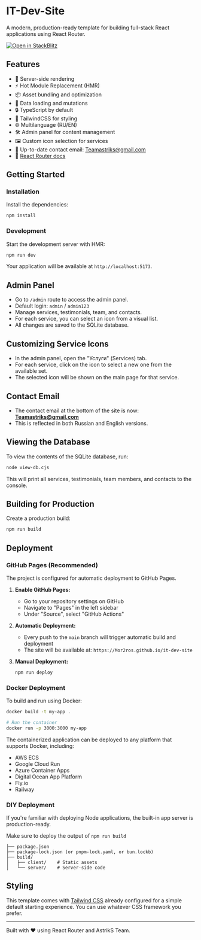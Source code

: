 # IT-Dev-Site

A modern, production-ready template for building full-stack React applications using React Router.

[![Open in StackBlitz](https://developer.stackblitz.com/img/open_in_stackblitz.svg)](https://stackblitz.com/github/remix-run/react-router-templates/tree/main/default)

## Features

- 🚀 Server-side rendering
- ⚡️ Hot Module Replacement (HMR)
- 📦 Asset bundling and optimization
- 🔄 Data loading and mutations
- 🔒 TypeScript by default
- 🎉 TailwindCSS for styling
- 🌐 Multilanguage (RU/EN)
- 🛠️ Admin panel for content management
- 🖼️ Custom icon selection for services
- 📧 Up-to-date contact email: Teamastriks@gmail.com
- 📖 [React Router docs](https://reactrouter.com/)

## Getting Started

### Installation

Install the dependencies:

```bash
npm install
```

### Development

Start the development server with HMR:

```bash
npm run dev
```

Your application will be available at `http://localhost:5173`.

## Admin Panel

- Go to `/admin` route to access the admin panel.
- Default login: `admin` / `admin123`
- Manage services, testimonials, team, and contacts.
- For each service, you can select an icon from a visual list.
- All changes are saved to the SQLite database.

## Customizing Service Icons

- In the admin panel, open the "Услуги" (Services) tab.
- For each service, click on the icon to select a new one from the available set.
- The selected icon will be shown on the main page for that service.

## Contact Email

- The contact email at the bottom of the site is now: **Teamastriks@gmail.com**
- This is reflected in both Russian and English versions.

## Viewing the Database

To view the contents of the SQLite database, run:

```bash
node view-db.cjs
```

This will print all services, testimonials, team members, and contacts to the console.

## Building for Production

Create a production build:

```bash
npm run build
```

## Deployment

### GitHub Pages (Recommended)

The project is configured for automatic deployment to GitHub Pages.

1. **Enable GitHub Pages:**
   - Go to your repository settings on GitHub
   - Navigate to "Pages" in the left sidebar
   - Under "Source", select "GitHub Actions"

2. **Automatic Deployment:**
   - Every push to the `main` branch will trigger automatic build and deployment
   - The site will be available at: `https://Mor2ros.github.io/it-dev-site`

3. **Manual Deployment:**
   ```bash
   npm run deploy
   ```

### Docker Deployment

To build and run using Docker:

```bash
docker build -t my-app .

# Run the container
docker run -p 3000:3000 my-app
```

The containerized application can be deployed to any platform that supports Docker, including:

- AWS ECS
- Google Cloud Run
- Azure Container Apps
- Digital Ocean App Platform
- Fly.io
- Railway

### DIY Deployment

If you're familiar with deploying Node applications, the built-in app server is production-ready.

Make sure to deploy the output of `npm run build`

```
├── package.json
├── package-lock.json (or pnpm-lock.yaml, or bun.lockb)
├── build/
│   ├── client/    # Static assets
│   └── server/    # Server-side code
```

## Styling

This template comes with [Tailwind CSS](https://tailwindcss.com/) already configured for a simple default starting experience. You can use whatever CSS framework you prefer.

---

Built with ❤️ using React Router and AstrikS Team.
